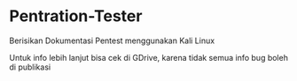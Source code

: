 # Pentration-Tester
Berisikan Dokumentasi Pentest menggunakan Kali Linux

Untuk info lebih lanjut bisa cek di GDrive, karena tidak semua info bug boleh di publikasi
